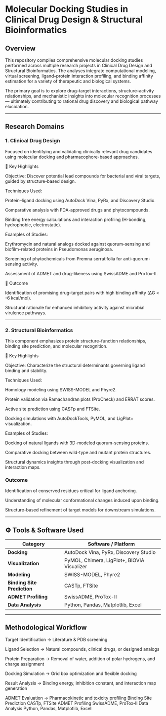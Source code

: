 # Molecular Docking Studies in Clinical Drug Design & Structural Bioinformatics

## Overview

This repository compiles comprehensive molecular docking studies performed across multiple research projects in Clinical Drug Design and Structural Bioinformatics. The analyses integrate computational modeling, virtual screening, ligand–protein interaction profiling, and binding affinity estimation for a variety of therapeutic and biological systems.

The primary goal is to explore drug–target interactions, structure–activity relationships, and mechanistic insights into molecular recognition processes — ultimately contributing to rational drug discovery and biological pathway elucidation.

---
## Research Domains
### 1. Clinical Drug Design

Focused on identifying and validating clinically relevant drug candidates using molecular docking and pharmacophore-based approaches.

🔹 Key Highlights

Objective: Discover potential lead compounds for bacterial and viral targets, guided by structure-based design.

Techniques Used:

Protein–ligand docking using AutoDock Vina, PyRx, and Discovery Studio.

Comparative analysis with FDA-approved drugs and phytocompounds.

Binding free energy calculations and interaction profiling (H-bonding, hydrophobic, electrostatic).

Examples of Studies:

Erythromycin and natural analogs docked against quorum-sensing and biofilm-related proteins in Pseudomonas aeruginosa.

Screening of phytochemicals from Premna serratifolia for anti-quorum-sensing activity.

Assessment of ADMET and drug-likeness using SwissADME and ProTox-II.

🧩 Outcome

Identification of promising drug–target pairs with high binding affinity (ΔG < -6 kcal/mol).

Structural rationale for enhanced inhibitory activity against microbial virulence pathways.

---

### 2. Structural Bioinformatics

This component emphasizes protein structure–function relationships, binding site prediction, and molecular recognition.

🔹 Key Highlights

Objective: Characterize the structural determinants governing ligand binding and stability.

Techniques Used:

Homology modeling using SWISS-MODEL and Phyre2.

Protein validation via Ramachandran plots (ProCheck) and ERRAT scores.

Active site prediction using CASTp and FTSite.

Docking simulations with AutoDockTools, PyMOL, and LigPlot+ visualization.

Examples of Studies:

Docking of natural ligands with 3D-modeled quorum-sensing proteins.

Comparative docking between wild-type and mutant protein structures.

Structural dynamics insights through post-docking visualization and interaction maps.

### Outcome

Identification of conserved residues critical for ligand anchoring.

Understanding of molecular conformational changes induced upon binding.

Structure-based refinement of target models for downstream simulations.

---

## ⚙️ Tools & Software Used

| **Category**              | **Software / Platform**                             |
|----------------------------|------------------------------------------------------|
| **Docking**                | AutoDock Vina, PyRx, Discovery Studio               |
| **Visualization**          | PyMOL, Chimera, LigPlot+, BIOVIA Visualizer         |
| **Modeling**               | SWISS-MODEL, Phyre2                                |
| **Binding Site Prediction**| CASTp, FTSite                                       |
| **ADMET Profiling**        | SwissADME, ProTox-II                                |
| **Data Analysis**          | Python, Pandas, Matplotlib, Excel                   |

---

## Methodological Workflow

Target Identification → Literature & PDB screening

Ligand Selection → Natural compounds, clinical drugs, or designed analogs

Protein Preparation → Removal of water, addition of polar hydrogens, and charge assignment

Docking Simulation → Grid box optimization and flexible docking

Result Analysis → Binding energy, inhibition constant, and interaction map generation

ADMET Evaluation → Pharmacokinetic and toxicity profiling
Binding Site Prediction	CASTp, FTSite
ADMET Profiling	SwissADME, ProTox-II
Data Analysis	Python, Pandas, Matplotlib, Excel
